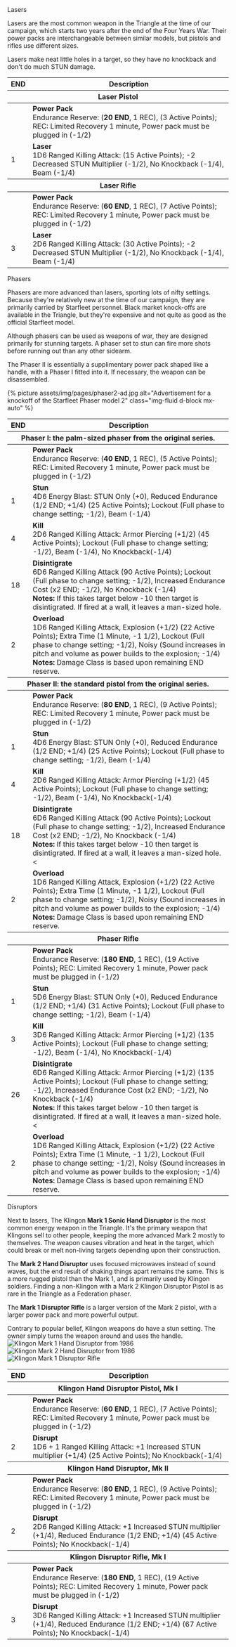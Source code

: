<div class="card mb-3" data-toggle="collapse" href="#lasers" aria-controls="lasers" aria-expanded="false" role="button">
	<div class="card-header h4 font-weight-normal bg-secondary"><span class="float-left">Lasers</span><i class="fa fa-chevron-right float-right trans-all-short"></i></div>
</div>
<div id="lasers" class="collapse">
	<p>Lasers are the most common weapon in the Triangle at the time of our campaign, which starts two years after the end of the Four Years War. Their power packs are interchangeable between similar models, but pistols and rifles use different sizes.</p>
	<p>Lasers make neat little holes in a target, so they have no knockback and don't do much STUN damage.</p>
	<table class="table border package">
		<thead>
			<th>END</th>
			<th>Description</th>
		</thead>
		<thead class="table-info">
			<th colspan=2>Laser Pistol</th>
		</thead>
		<tr>
			<td></td>
			<td><strong>Power Pack</strong><br>Endurance Reserve: (<strong>20 END</strong>, 1 REC), (3 Active Points); REC: Limited Recovery 1 minute, Power pack must be plugged in (-1/2)</td>
		</tr>
		<tr>
			<td>1</td>
			<td><strong>Laser</strong><br>1D6 Ranged Killing Attack: (15 Active Points); -2 Decreased STUN Multiplier (-1/2), No Knockback (-1/4), Beam (-1/4)</td>
		</tr>
		<thead class="table-info">
			<th colspan=2>Laser Rifle</th>
		</thead>
		<tr>
			<td></td>
			<td><strong>Power Pack</strong><br>Endurance Reserve: (<strong>60 END</strong>, 1 REC), (7 Active Points); REC: Limited Recovery 1 minute, Power pack must be plugged in (-1/2)</td>
		</tr>
		<tr>
			<td>3</td>
			<td><strong>Laser</strong><br>2D6 Ranged Killing Attack: (30 Active Points); -2 Decreased STUN Multiplier (-1/2), No Knockback (-1/4), Beam (-1/4)</td>
		</tr>
	</table>
</div>


<div class="card mb-3" data-toggle="collapse" href="#phasers" aria-controls="phasers" aria-expanded="false" role="button">
	<div class="card-header h4 font-weight-normal bg-primary"><span class="float-left">Phasers</span><i class="fa fa-chevron-right float-right trans-all-short"></i></div>
</div>
<div id="phasers" class="collapse">
	<p>Phasers are more advanced than lasers, sporting lots of nifty settings. Because they're relatively new at the time of our campaign, they are primarily carried by Starfleet personnel. Black market knock-offs are available in the Triangle, but they're expensive and not quite as good as the official Starfleet model.</p>
	<div class="alert alert-info" role="alert">
		Although phasers can be used as weapons of war, they are designed primarily for stunning targets. A phaser set to stun can fire more shots before running out than any other sidearm.
	</div>
	<p>The Phaser II is essentially a supplimentary power pack shaped like a handle, with a Phaser I fitted into it. If necessary, the weapon can be disassembled.</p>
	{% picture assets/img/pages/phaser2-ad.jpg alt="Advertisement for a knockoff of the Starfleet Phaser model 2" class="img-fluid d-block mx-auto" %}
	<table class="table border package">
		<thead>
			<th>END</th>
			<th>Description</th>
		</thead>
		<thead class="table-warning">
			<th colspan=2>Phaser I: the palm-sized phaser from the original series.</th>
		</thead>
		<tr>
			<td></td>
			<td><strong>Power Pack</strong><br>Endurance Reserve: (<strong>40 END</strong>, 1 REC), (5 Active Points); REC: Limited Recovery 1 minute, Power pack must be plugged in (-1/2)</td>
		</tr>
		<tr>
			<td>1</td>
			<td><strong>Stun</strong><br>4D6 Energy Blast: STUN Only (+0), Reduced Endurance (1/2 END; +1/4) (25 Active Points); Lockout (Full phase to change setting; -1/2), Beam (-1/4)</td>
		</tr>
		<tr>
			<td>4</td>
			<td><strong>Kill</strong><br>2D6 Ranged Killing Attack: Armor Piercing (+1/2) (45 Active Points); Lockout (Full phase to change setting; -1/2), Beam (-1/4), No Knockback(-1/4)</td>
		</tr>
		<tr>
			<td>18</td>
			<td><strong>Disintigrate</strong><br>6D6 Ranged Killing Attack (90 Active Points); Lockout (Full phase to change setting; -1/2), Increased Endurance Cost (x2 END; -1/2), No Knockback (-1/4)<br><strong>Notes:</strong> If this takes target below -10 then target is disintigrated. If fired at a wall, it leaves a man-sized hole.</td>
		</tr>
		<tr>
			<td>2</td>
			<td><strong>Overload</strong><br>1D6 Ranged Killing Attack, Explosion (+1/2) (22 Active Points); Extra Time (1 Minute, -1 1/2), Lockout (Full phase to change setting; -1/2), Noisy (Sound increases in pitch and volume as power builds to the explosion; -1/4)<br><strong>Notes:</strong> Damage Class is based upon remaining END reserve.</td>
		</tr>
		<thead class="table-warning">
			<th colspan=2>Phaser II: the standard pistol from the original series.</th>
		</thead>
		<tr>
			<td></td>
			<td><strong>Power Pack</strong><br>Endurance Reserve: (<strong>80 END</strong>, 1 REC), (9 Active Points); REC: Limited Recovery 1 minute, Power pack must be plugged in (-1/2)</td>
		</tr>
		<tr>
			<td>1</td>
			<td><strong>Stun</strong><br>4D6 Energy Blast: STUN Only (+0), Reduced Endurance (1/2 END; +1/4) (25 Active Points); Lockout (Full phase to change setting; -1/2), Beam (-1/4)</td>
		</tr>
		<tr>
			<td>4</td>
			<td><strong>Kill</strong><br>2D6 Ranged Killing Attack: Armor Piercing (+1/2) (45 Active Points); Lockout (Full phase to change setting; -1/2), Beam (-1/4), No Knockback(-1/4)</td>
		</tr>
		<tr>
			<td>18</td>
			<td><strong>Disintigrate</strong><br>6D6 Ranged Killing Attack (90 Active Points); Lockout (Full phase to change setting; -1/2), Increased Endurance Cost (x2 END; -1/2), No Knockback (-1/4)<br><strong>Notes:</strong> If this takes target below -10 then target is disintigrated. If fired at a wall, it leaves a man-sized hole.<</td>
		</tr>
		<tr>
			<td>2</td>
			<td><strong>Overload</strong><br>1D6 Ranged Killing Attack, Explosion (+1/2) (22 Active Points); Extra Time (1 Minute, -1 1/2), Lockout (Full phase to change setting; -1/2), Noisy (Sound increases in pitch and volume as power builds to the explosion; -1/4)<br><strong>Notes:</strong> Damage Class is based upon remaining END reserve.</td>
		</tr>
		<thead class="table-warning">
			<th colspan=2>Phaser Rifle</th>
		</thead>
		<tr>
			<td></td>
			<td><strong>Power Pack</strong><br>Endurance Reserve: (<strong>180 END</strong>, 1 REC), (19 Active Points); REC: Limited Recovery 1 minute, Power pack must be plugged in (-1/2)</td>
		</tr>
		<tr>
			<td>1</td>
			<td><strong>Stun</strong><br>5D6 Energy Blast: STUN Only (+0), Reduced Endurance (1/2 END; +1/4) (31 Active Points); Lockout (Full phase to change setting; -1/2), Beam (-1/4)</td>
		</tr>
		<tr>
			<td>3</td>
			<td><strong>Kill</strong><br>3D6 Ranged Killing Attack: Armor Piercing (+1/2) (135 Active Points); Lockout (Full phase to change setting; -1/2), Beam (-1/4), No Knockback(-1/4)</td>
		</tr>
		<tr>
			<td>26</td>
			<td><strong>Disintigrate</strong><br>6D6 Ranged Killing Attack: Armor Piercing (+1/2) (135 Active Points); Lockout (Full phase to change setting; -1/2), Increased Endurance Cost (x2 END; -1/2), No Knockback (-1/4)<br><strong>Notes:</strong> If this takes target below -10 then target is disintigrated. If fired at a wall, it leaves a man-sized hole.<</td>
		</tr>
		<tr>
			<td>2</td>
			<td><strong>Overload</strong><br>1D6 Ranged Killing Attack, Explosion (+1/2) (22 Active Points); Extra Time (1 Minute, -1 1/2), Lockout (Full phase to change setting; -1/2), Noisy (Sound increases in pitch and volume as power builds to the explosion; -1/4)<br><strong>Notes:</strong> Damage Class is based upon remaining END reserve.</td>
		</tr>
	</table>
</div>


<div class="card mb-3" data-toggle="collapse" href="#disruptors" aria-controls="disruptors" aria-expanded="false" role="button">
	<div class="card-header h4 font-weight-normal bg-secondary"><span class="float-left">Disruptors</span><i class="fa fa-chevron-right float-right trans-all-short"></i></div>
</div>
<div id="disruptors" class="collapse">
	<p>Next to lasers, The Klingon <strong>Mark 1 Sonic Hand Disruptor</strong> is the most common energy weapon in the Triangle. It's the primary weapon that Klingons sell to other people, keeping the more advanced Mark 2 mostly to themselves. The weapon causes vibration and heat in the target, which could break or melt non-living targets depending upon their construction.</p>
	<p>The <strong>Mark 2 Hand Disruptor</strong> uses focused microwaves instead of sound waves, but the end result of shaking things apart remains the same. This is a more rugged pistol than the Mark 1, and is primarily used by Klingon soldiers. Finding a non-Klingon with a Mark 2 Klingon Disruptor Pistol is as rare in the Triangle as a Federation phaser.</p>
	<p>The <strong>Mark 1 Disruptor Rifle</strong> is a larger version of the Mark 2 pistol, with a larger power pack and more powerful output.</p>
	<div class="alert alert-primary" role="alert">
		Contrary to popular belief, Klingon weapons do have a stun setting. The owner simply turns the weapon around and uses the handle.
	</div>
	<div class="container-fluid">
		<div class="row">
			<div class="col-xs-12 col-sm-6 col-md-3">
				<img class="img-fluid mx-auto d-block" alt="Klingon Mark 1 Hand Disruptor from 1986" src="{{site.baseurl}}assets/img/pages/klingon-mark-1-disruptor.gif">
			</div>
			<div class="col-xs-12 col-sm-6 col-md-3">
				<img class="img-fluid mx-auto d-block" alt="Klingon Mark 2 Hand Disruptor from 1986" src="{{site.baseurl}}assets/img/pages/klingon-mark-2-disruptor.gif">
			</div>
			<div class="col-xs-12 col-sm-12 col-md-6">
				<img class="img-fluid mx-auto d-block" alt="Klingon Mark 1 Disruptor Rifle" src="{{site.baseurl}}assets/img/pages/klingon-mark-1-disruptor-rifle.gif">
			</div>
		</div>
	</div>
	<table class="table border package">
		<thead>
			<th>END</th>
			<th>Description</th>
		</thead>
		<thead class="table-info">
			<th colspan=2>Klingon Hand Disruptor Pistol, Mk I</th>
		</thead>
		<tr>
			<td></td>
			<td><strong>Power Pack</strong><br>Endurance Reserve: (<strong>60 END</strong>, 1 REC), (7 Active Points); REC: Limited Recovery 1 minute, Power pack must be plugged in (-1/2)</td>
		</tr>
		<tr>
			<td>2</td>
			<td><strong>Disrupt</strong><br>1D6 + 1 Ranged Killing Attack: +1 Increased STUN multiplier (+1/4) (25 Active Points); No Knockback(-1/4)</td>
		</tr>
		<thead class="table-info">
			<th colspan=2>Klingon Hand Disruptor, Mk II</th>
		</thead>
		<tr>
			<td></td>
			<td><strong>Power Pack</strong><br>Endurance Reserve: (<strong>80 END</strong>, 1 REC), (9 Active Points); REC: Limited Recovery 1 minute, Power pack must be plugged in (-1/2)</td>
		</tr>
		<tr>
			<td>2</td>
			<td><strong>Disrupt</strong><br>2D6 Ranged Killing Attack: +1 Increased STUN multiplier (+1/4), Reduced Endurance (1/2 END; +1/4) (45 Active Points); No Knockback(-1/4)</td>
		</tr>
		<thead class="table-info">
			<th colspan=2>Klingon Disruptor Rifle, Mk I</th>
		</thead>
		<tr>
			<td></td>
			<td><strong>Power Pack</strong><br>Endurance Reserve: (<strong>180 END</strong>, 1 REC), (19 Active Points); REC: Limited Recovery 1 minute, Power pack must be plugged in (-1/2)</td>
		</tr>
		<tr>
			<td>3</td>
			<td><strong>Disrupt</strong><br>3D6 Ranged Killing Attack: +1 Increased STUN multiplier (+1/4), Reduced Endurance (1/2 END; +1/4) (67 Active Points); No Knockback(-1/4)</td>
		</tr>
	</table>
</div>
